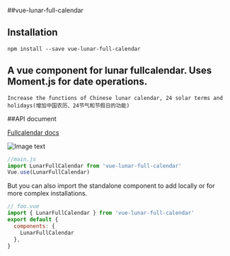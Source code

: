 ##vue-lunar-full-calendar

## Installation
```
npm install --save vue-lunar-full-calendar
```
## A vue component for lunar fullcalendar. Uses Moment.js for date operations.
```
Increase the functions of Chinese lunar calendar, 24 solar terms and holidays(增加中国农历、24节气和节假日的功能)
```
##API document

[Fullcalendar docs](https://fullcalendar.io/docs/)

![Image text](https://raw.githubusercontent.com/a306916069/vue-lunar-fullcalendar/master/src/assets/img/lunar.png)

```js
//main.js
import LunarFullCalendar from 'vue-lunar-full-calendar'
Vue.use(LunarFullCalendar)
```

But you can also import the standalone component to add locally or for more complex installations.

```js
// foo.vue
import { LunarFullCalendar } from 'vue-lunar-full-calendar'
export default {
  components: {
    LunarFullCalendar
  },
}
```